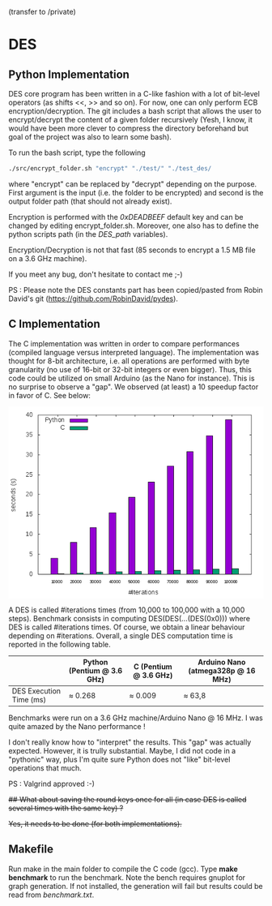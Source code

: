 (transfer to /private)

# DES

## Python Implementation

DES core program has been written in a C-like fashion with a lot of bit-level operators (as shifts <<, >> and so on).
For now, one can only perform ECB encryption/decryption.
The git includes a bash script that allows the user to encrypt/decrypt the content of a given folder recursively
(Yesh, I know, it would have been more clever to compress the directory beforehand but goal of the project was also to learn some bash).

To run the bash script, type the following
```bash
./src/encrypt_folder.sh "encrypt" "./test/" "./test_des/
```
where "encrypt" can be replaced by "decrypt" depending on the purpose. First argument is the input (i.e. the folder to be encrypted) and second is the output folder path (that should not already exist).

Encryption is performed with the *0xDEADBEEF* default key and can be changed by editing encrypt_folder.sh. Moreover, one also has to define the python scripts path (in the *DES_path* variables). 

Encryption/Decryption is not that fast (85 seconds to encrypt a 1.5 MB file on a 3.6 GHz machine).

If you meet any bug, don't hesitate to contact me ;-)

PS : Please note the DES constants part has been copied/pasted from Robin David's git (https://github.com/RobinDavid/pydes).

## C Implementation

The C implementation was written in order to compare performances (compiled language versus interpreted language). The implementation was thought for 8-bit architecture, i.e. all operations are performed with byte granularity (no use of 16-bit or 32-bit integers or even bigger). Thus, this code could be utilized on small Arduino (as the Nano for instance). This is no surprise to observe a "gap". We observed (at least) a 10 speedup factor in favor of C. See below: 

<img align="center" src=https://raw.githubusercontent.com/JeremyMet/DES/master/benchmark.png alt="benchmark">


A DES is called #iterations times (from 10,000 to 100,000 with a 10,000 steps). Benchmark consists in computing DES(DES(...(DES(0x0))) where DES is called #iterations times. Of course, we obtain a linear behaviour depending on #iterations.
Overall, a single DES computation time is reported in the following table.
<p align="center">
  
|                          | Python (Pentium @ 3.6 GHz) | C (Pentium @ 3.6 GHz)     | Arduino Nano (atmega328p @ 16 MHz)
|--------------------------|--------|-------|-------|
|  DES Execution Time (ms) |  &asymp; 0.268 | &asymp; 0.009 | &asymp; 63,8 |

</p>

Benchmarks were run on a 3.6 GHz machine/Arduino Nano @ 16 MHz.
I was quite amazed by the Nano performance !

I don't really know how to "interpret" the results. This "gap" was actually expected. However, it is trully substantial. Maybe, I did not code in a "pythonic" way, plus I'm quite sure Python does not "like" bit-level operations that much.

PS : Valgrind approved :-)

~~## What about saving the round keys once for all (in case DES is called several times with the same key) ?~~

~~Yes, it needs to be done (for both implementations).~~

## Makefile

Run make in the main folder to compile the C code (gcc).
Type **make benchmark** to run the benchmark. Note the bench requires gnuplot for graph generation. If not installed, the generation will fail but results could be read from *benchmark.txt*.

